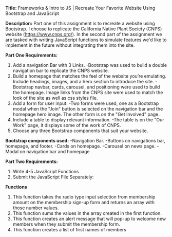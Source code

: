 **Title:** Frameworks & Intro to JS | Recreate Your Favorite Website Using Bootstrap and JavaScript

**Description:** Part one of this assignment is to recreate a website using Bootstrap. I choose to replicate the California Native Plant Society (CNPS) website (https://www.cnps.org/). In the second part of the assignment we are tasked with writing JavaScript functions to simulate features we'd like to implement in the future without integrating them into the site.

**Part One Requirements:**
1. Add a navigation Bar with 3 Links.
-Bootstrap was used to build a double navigation bar to replicate the CNPS website.
2. Build a homepage that matches the feel of the website you’re emulating. Include headings, images, and a hero section to introduce the site.
-Bootstrap navbar, cards, carousel, and positioning were used to build the homepage. Image links from the CNPS site were used to match the look of the site as well as css styles file. 
3. Add a form for user input.
-Two forms were used, one as a Bootstrap modal when the "Join" button is selected on the navigation bar and the homepage hero image. The other form is on the "Get Involved" page.
4. Include a table to display relevant information.
-The table is on the "Our Work" page, it displays some of the work of CNPS.
5. Choose any three Bootstrap components that suit your website.

**Bootstrap components used:**
-Navigation Bar.
-Buttons on navigations bar, homepage, and footer.
-Cards on homepage.
-Carousel on news page.
-Modal on navigation bar and homepage

**Part Two Requirements:**
1. Write 4-5 JavaScript Functions
2. Submit the JavaScript File Separately:

**Functions**
1. This function takes the  radio type input selection from membership amount on the membership sign-up form and returns an array with those number values.
2. This function sums the values in the array created in the first function. 
3. This function creates an alert message that will pop-up to welcome new members when they submit the membership form.
4. This function creates a list of first names of members